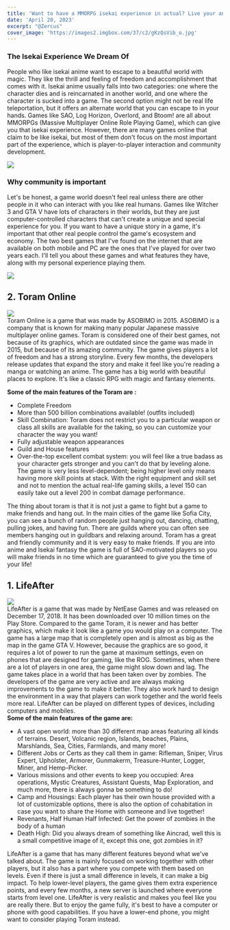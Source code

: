 ```yaml
---
title: 'Want to have a MMORPG isekai experience in actual? Live your anime life in these games'
date: 'April 20, 2023'
excerpt: "@Zercus"
cover_image: 'https://images2.imgbox.com/37/c2/gKzQsVib_o.jpg'
---
```


### The Isekai Experience We Dream Of
People who like isekai anime want to escape to a beautiful world with magic. They like the thrill and feeling of freedom and accomplishment that comes with it. Isekai anime usually falls into two categories: one where the character dies and is reincarnated in another world, and one where the character is sucked into a game. The second option might not be real life teleportation, but it offers an alternate world that you can escape to in your hands. Games like SAO, Log Horizon, Overlord, and Btoom! are all about MMORPGs (Massive Multiplayer Online Role Playing Game), which can give you that isekai experience. However, there are many games online that claim to be like isekai, but most of them don't focus on the most important part of the experience, which is player-to-player interaction and community development.    
  
![](https://images2.imgbox.com/37/c2/gKzQsVib_o.jpg)  

### Why community is important
Let's be honest, a game world doesn't feel real unless there are other people in it who can interact with you like real humans. Games like Witcher 3 and GTA V have lots of characters in their worlds, but they are just computer-controlled characters that can't create a unique and special experience for you. If you want to have a unique story in a game, it's important that other real people control the game's ecosystem and economy. The two best games that I've found on the internet that are available on both mobile and PC are the ones that I've played for over two years each. I'll tell you about these games and what features they have, along with my personal experience playing them.  
  
![](https://images2.imgbox.com/18/26/r4A3arPf_o.jpg)


## 2. Toram Online
![](https://images2.imgbox.com/36/fd/9NYVzVWB_o.jpg)  
Toram Online is a game that was made by ASOBIMO in 2015. ASOBIMO is a company that is known for making many popular Japanese massive multiplayer online games. Toram is considered one of their best games, not because of its graphics, which are outdated since the game was made in 2015, but because of its amazing community. The game gives players a lot of freedom and has a strong storyline. Every few months, the developers release updates that expand the story and make it feel like you're reading a manga or watching an anime. The game has a big world with beautiful places to explore. It's like a classic RPG with magic and fantasy elements.  
  
**Some of the main features of the Toram are :**  
- Complete Freedom
- More than 500 billion combinations available! (outfits included)
- Skill Combination: Toram does not restrict you to a particular weapon or class all skills are available for the taking, so you can customize your character the way you want!
- Fully adjustable weapon appearances
- Guild and House features
- Over-the-top excellent combat system: you will feel like a true badass as your character gets stronger and you can't do that by leveling alone. The game is very less level-dependent; being higher level only means having more skill points at stack. With the right equipment and skill set and not to mention the actual real-life gaming skills, a level 150 can easily take out a level 200 in combat damage performance.
  

The thing about toram is that it is not just a game to fight but a game to make friends and hang out. In the main cities of the game like Sofia City, you can see a bunch of random people just hanging out, dancing, chatting, pulling jokes, and having fun. There are guilds where you can often see members hanging out in guildbars and relaxing around. Toram has a great and friendly community and it is very easy to make friends. If you are into anime and Isekai fantasy the game is full of SAO-motivated players so you will make friends in no time which are guaranteed to give you the time of your life!  
  
## 1. LifeAfter
![](https://images2.imgbox.com/a0/ea/HgtLN04m_o.jpg)  
LifeAfter is a game that was made by NetEase Games and was released on December 17, 2018. It has been downloaded over 10 million times on the Play Store. Compared to the game Toram, it is newer and has better graphics, which make it look like a game you would play on a computer. The game has a large map that is completely open and is almost as big as the map in the game GTA V. However, because the graphics are so good, it requires a lot of power to run the game at maximum settings, even on phones that are designed for gaming, like the ROG. Sometimes, when there are a lot of players in one area, the game might slow down and lag. The game takes place in a world that has been taken over by zombies. The developers of the game are very active and are always making improvements to the game to make it better. They also work hard to design the environment in a way that players can work together and the world feels more real. LifeAfter can be played on different types of devices, including computers and mobiles.  
**Some of the main features of the game are:**  

- A vast open world: more than 30 different map areas featuring all kinds of terrains. Desert, Volcanic region, Islands, beaches, Plains, Marshlands, Sea, Cities, Farmlands, and many more!
- Different Jobs or Certs as they call them in game: Rifleman, Sniper, Virus Expert, Upholster, Armorer, Gunmakerm, Treasure-Hunter, Logger, Miner, and Hemp-Picker.
- Various missions and other events to keep you occupied: Area operations, Mystic Creatures, Assistant Quests, Map Exploration, and much more, there is always gonna be something to do!
- Camp and Housings: Each player has their own house provided with a lot of customizable options, there is also the option of cohabitation in case you want to share the Home with someone and live together!
- Revenants, Half Human Half Infected: Get the power of zombies in the body of a human
- Death High: Did you always dream of something like Aincrad, well this is a small competitive image of it, except this one, got zombies in it?
  

LifeAfter is a game that has many different features beyond what we've talked about. The game is mainly focused on working together with other players, but it also has a part where you compete with them based on levels. Even if there is just a small difference in levels, it can make a big impact. To help lower-level players, the game gives them extra experience points, and every few months, a new server is launched where everyone starts from level one. LifeAfter is very realistic and makes you feel like you are really there. But to enjoy the game fully, it's best to have a computer or phone with good capabilities. If you have a lower-end phone, you might want to consider playing Toram instead.  
